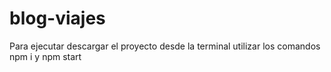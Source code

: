 # blog-viajes

Para ejecutar descargar el proyecto
desde la terminal 
utilizar los comandos npm i 
y npm start
